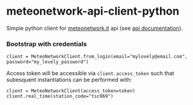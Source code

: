 # meteonetwork-api-client-python
Simple python client for [meteonetwork.it](https://www.meteonetwork.it/supporto/meteonetwork-api/) api (see [api documentation](https://api.meteonetwork.it/documentation.html)).  

### Bootstrap with credentials
```
client = MeteoNetworkClient.from_login(email="mylovely@email.com", password="my_levely_password")
```

Access token will be accessible via `client.access_token` such that subesquent instantiations can be performed with:
```
client = MeteoNetworkClient(access_token=token)
client.real_time(station_code="tsc069")
```
